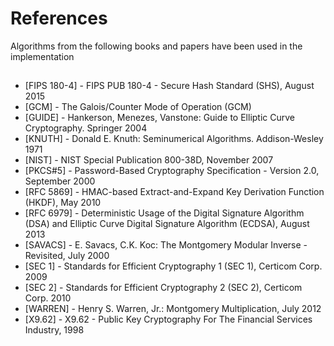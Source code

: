 # References

Algorithms from the following books and papers have been used in the implementation

## 

* [FIPS 180-4] - FIPS PUB 180-4 - Secure Hash Standard (SHS), August 2015
* [GCM] - The Galois/Counter Mode of Operation (GCM)
* [GUIDE] - Hankerson, Menezes, Vanstone: Guide to Elliptic Curve Cryptography. Springer 2004
* [KNUTH] - Donald E. Knuth: Seminumerical Algorithms. Addison-Wesley 1971
* [NIST] - NIST Special Publication 800-38D, November 2007
* [PKCS#5] - Password-Based Cryptography Specification - Version 2.0, September 2000
* [RFC 5869] - HMAC-based Extract-and-Expand Key Derivation Function (HKDF), May 2010
* [RFC 6979] - Deterministic Usage of the Digital Signature Algorithm (DSA) and Elliptic Curve Digital Signature Algorithm (ECDSA), August 2013
* [SAVACS] - E. Savacs, C.K. Koc: The Montgomery Modular Inverse - Revisited, July 2000
* [SEC 1] - Standards for Efficient Cryptography 1 (SEC 1), Certicom Corp. 2009
* [SEC 2] - Standards for Efficient Cryptography 2 (SEC 2), Certicom Corp. 2010
* [WARREN] - Henry S. Warren, Jr.: Montgomery Multiplication, July 2012
* [X9.62] - X9.62 - Public Key Cryptography For The Financial Services Industry, 1998
